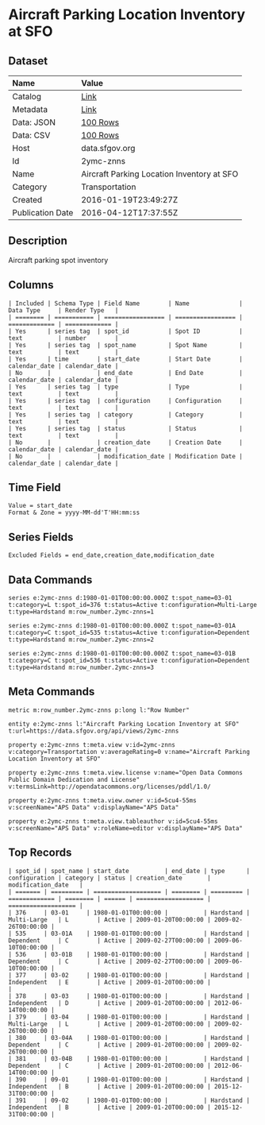 # Aircraft Parking Location Inventory at SFO

## Dataset

| Name | Value |
| :--- | :---- |
| Catalog | [Link](https://catalog.data.gov/dataset/aircraft-parking-location-inventory-at-sfo) |
| Metadata | [Link](https://data.sfgov.org/api/views/2ymc-znns) |
| Data: JSON | [100 Rows](https://data.sfgov.org/api/views/2ymc-znns/rows.json?max_rows=100) |
| Data: CSV | [100 Rows](https://data.sfgov.org/api/views/2ymc-znns/rows.csv?max_rows=100) |
| Host | data.sfgov.org |
| Id | 2ymc-znns |
| Name | Aircraft Parking Location Inventory at SFO |
| Category | Transportation |
| Created | 2016-01-19T23:49:27Z |
| Publication Date | 2016-04-12T17:37:55Z |

## Description

Aircraft parking spot inventory

## Columns

```ls
| Included | Schema Type | Field Name        | Name              | Data Type     | Render Type   |
| ======== | =========== | ================= | ================= | ============= | ============= |
| Yes      | series tag  | spot_id           | Spot ID           | text          | number        |
| Yes      | series tag  | spot_name         | Spot Name         | text          | text          |
| Yes      | time        | start_date        | Start Date        | calendar_date | calendar_date |
| No       |             | end_date          | End Date          | calendar_date | calendar_date |
| Yes      | series tag  | type              | Type              | text          | text          |
| Yes      | series tag  | configuration     | Configuration     | text          | text          |
| Yes      | series tag  | category          | Category          | text          | text          |
| Yes      | series tag  | status            | Status            | text          | text          |
| No       |             | creation_date     | Creation Date     | calendar_date | calendar_date |
| No       |             | modification_date | Modification Date | calendar_date | calendar_date |
```

## Time Field

```ls
Value = start_date
Format & Zone = yyyy-MM-dd'T'HH:mm:ss
```

## Series Fields

```ls
Excluded Fields = end_date,creation_date,modification_date
```

## Data Commands

```ls
series e:2ymc-znns d:1980-01-01T00:00:00.000Z t:spot_name=03-01 t:category=L t:spot_id=376 t:status=Active t:configuration=Multi-Large t:type=Hardstand m:row_number.2ymc-znns=1

series e:2ymc-znns d:1980-01-01T00:00:00.000Z t:spot_name=03-01A t:category=C t:spot_id=535 t:status=Active t:configuration=Dependent t:type=Hardstand m:row_number.2ymc-znns=2

series e:2ymc-znns d:1980-01-01T00:00:00.000Z t:spot_name=03-01B t:category=C t:spot_id=536 t:status=Active t:configuration=Dependent t:type=Hardstand m:row_number.2ymc-znns=3
```

## Meta Commands

```ls
metric m:row_number.2ymc-znns p:long l:"Row Number"

entity e:2ymc-znns l:"Aircraft Parking Location Inventory at SFO" t:url=https://data.sfgov.org/api/views/2ymc-znns

property e:2ymc-znns t:meta.view v:id=2ymc-znns v:category=Transportation v:averageRating=0 v:name="Aircraft Parking Location Inventory at SFO"

property e:2ymc-znns t:meta.view.license v:name="Open Data Commons Public Domain Dedication and License" v:termsLink=http://opendatacommons.org/licenses/pddl/1.0/

property e:2ymc-znns t:meta.view.owner v:id=5cu4-55ms v:screenName="APS Data" v:displayName="APS Data"

property e:2ymc-znns t:meta.view.tableauthor v:id=5cu4-55ms v:screenName="APS Data" v:roleName=editor v:displayName="APS Data"
```

## Top Records

```ls
| spot_id | spot_name | start_date          | end_date | type      | configuration | category | status | creation_date       | modification_date   | 
| ======= | ========= | =================== | ======== | ========= | ============= | ======== | ====== | =================== | =================== | 
| 376     | 03-01     | 1980-01-01T00:00:00 |          | Hardstand | Multi-Large   | L        | Active | 2009-01-20T00:00:00 | 2009-02-26T00:00:00 | 
| 535     | 03-01A    | 1980-01-01T00:00:00 |          | Hardstand | Dependent     | C        | Active | 2009-02-27T00:00:00 | 2009-06-10T00:00:00 | 
| 536     | 03-01B    | 1980-01-01T00:00:00 |          | Hardstand | Dependent     | C        | Active | 2009-02-27T00:00:00 | 2009-06-10T00:00:00 | 
| 377     | 03-02     | 1980-01-01T00:00:00 |          | Hardstand | Independent   | E        | Active | 2009-01-20T00:00:00 |                     | 
| 378     | 03-03     | 1980-01-01T00:00:00 |          | Hardstand | Independent   | D        | Active | 2009-01-20T00:00:00 | 2012-06-14T00:00:00 | 
| 379     | 03-04     | 1980-01-01T00:00:00 |          | Hardstand | Multi-Large   | L        | Active | 2009-01-20T00:00:00 | 2009-02-26T00:00:00 | 
| 380     | 03-04A    | 1980-01-01T00:00:00 |          | Hardstand | Dependent     | C        | Active | 2009-01-20T00:00:00 | 2009-02-26T00:00:00 | 
| 381     | 03-04B    | 1980-01-01T00:00:00 |          | Hardstand | Dependent     | C        | Active | 2009-01-20T00:00:00 | 2012-06-14T00:00:00 | 
| 390     | 09-01     | 1980-01-01T00:00:00 |          | Hardstand | Independent   | B        | Active | 2009-01-20T00:00:00 | 2015-12-31T00:00:00 | 
| 391     | 09-02     | 1980-01-01T00:00:00 |          | Hardstand | Independent   | B        | Active | 2009-01-20T00:00:00 | 2015-12-31T00:00:00 | 
```